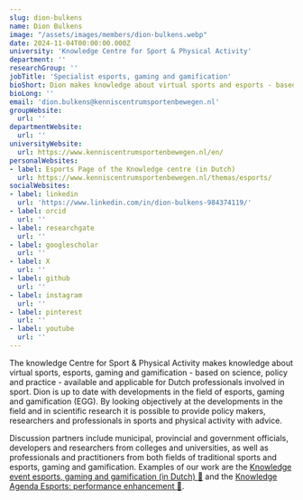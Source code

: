 ```yaml
---
slug: dion-bulkens
name: Dion Bulkens
image: "/assets/images/members/dion-bulkens.webp"
date: 2024-11-04T00:00:00.000Z
university: 'Knowledge Centre for Sport & Physical Activity'
department: ''
researchGroup: ''
jobTitle: 'Specialist esports, gaming and gamification'
bioShort: Dion makes knowledge about virtual sports and esports - based on science, policy and practice - available and applicable for Dutch professionals involved in sports.
bioLong: ''
email: 'dion.bulkens@kenniscentrumsportenbewegen.nl'
groupWebsite:
  url: ''
departmentWebsite:
  url: ''
universityWebsite:
  url: https://www.kenniscentrumsportenbewegen.nl/en/
personalWebsites:
- label: Esports Page of the Knowledge centre (in Dutch)
  url: https://www.kenniscentrumsportenbewegen.nl/themas/esports/
socialWebsites:
- label: linkedin
  url: 'https://www.linkedin.com/in/dion-bulkens-984374119/'
- label: orcid
  url: ''
- label: researchgate
  url: ''
- label: googlescholar
  url: ''
- label: X
  url: ''
- label: github
  url: ''
- label: instagram
  url: ''
- label: pinterest
  url: ''
- label: youtube
  url: ''
---
```


The knowledge Centre for Sport & Physical Activity makes knowledge about virtual sports, esports, gaming and gamification - based on science, policy and practice - available and applicable for Dutch professionals involved in sport. Dion is up to date with developments in the field of esports, gaming and gamification (EGG). By looking objectively at the developments in the field and in scientific research it is possible to provide policy makers, researchers and professionals in sports and physical activity with advice. 

Discussion partners include municipal, provincial and government officials, developers and researchers from colleges and universities, as well as professionals and practitioners from both fields of traditional sports and esports, gaming and gamification. Examples of our work are the [Knowledge event esports, gaming and gamification (in Dutch) :calendar:](https://kenniseventegg.nl/) and the [Knowledge Agenda Esports: performance enhancement :paperclip:](https://www.kennisbanksportenbewegen.nl/?file=11555&m=1702887392&action=file.download).